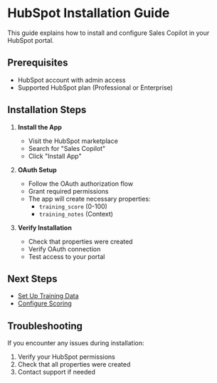 # HubSpot Installation Guide

This guide explains how to install and configure Sales Copilot in your HubSpot portal.

## Prerequisites

- HubSpot account with admin access
- Supported HubSpot plan (Professional or Enterprise)

## Installation Steps

1. **Install the App**
   - Visit the HubSpot marketplace
   - Search for "Sales Copilot"
   - Click "Install App"

2. **OAuth Setup**
   - Follow the OAuth authorization flow
   - Grant required permissions
   - The app will create necessary properties:
     - `training_score` (0-100)
     - `training_notes` (Context)

3. **Verify Installation**
   - Check that properties were created
   - Verify OAuth connection
   - Test access to your portal

## Next Steps

- [Set Up Training Data](training.md)
- [Configure Scoring](scoring.md)

## Troubleshooting

If you encounter any issues during installation:
1. Verify your HubSpot permissions
2. Check that all properties were created
3. Contact support if needed